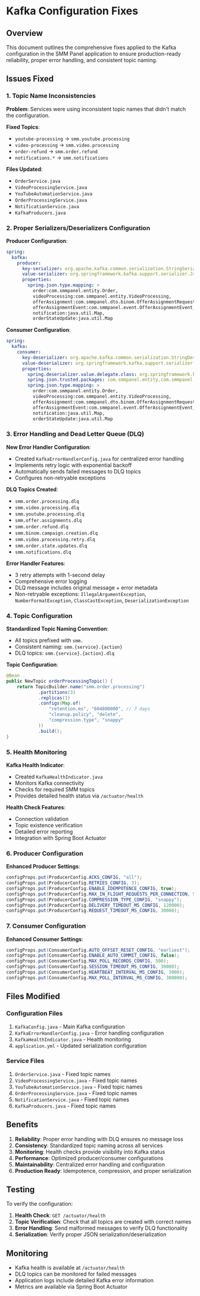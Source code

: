 # Kafka Configuration Fixes

## Overview
This document outlines the comprehensive fixes applied to the Kafka configuration in the SMM Panel application to ensure production-ready reliability, proper error handling, and consistent topic naming.

## Issues Fixed

### 1. Topic Name Inconsistencies
**Problem**: Services were using inconsistent topic names that didn't match the configuration.

**Fixed Topics**:
- `youtube-processing` → `smm.youtube.processing`
- `video-processing` → `smm.video.processing`
- `order-refund` → `smm.order.refund`
- `notifications.*` → `smm.notifications`

**Files Updated**:
- `OrderService.java`
- `VideoProcessingService.java`
- `YouTubeAutomationService.java`
- `OrderProcessingService.java`
- `NotificationService.java`
- `KafkaProducers.java`

### 2. Proper Serializers/Deserializers Configuration

**Producer Configuration**:
```yaml
spring:
  kafka:
    producer:
      key-serializer: org.apache.kafka.common.serialization.StringSerializer
      value-serializer: org.springframework.kafka.support.serializer.JsonSerializer
      properties:
        spring.json.type.mapping: >
          order:com.smmpanel.entity.Order,
          videoProcessing:com.smmpanel.entity.VideoProcessing,
          offerAssignment:com.smmpanel.dto.binom.OfferAssignmentRequest,
          offerAssignmentEvent:com.smmpanel.event.OfferAssignmentEvent,
          notification:java.util.Map,
          orderStateUpdate:java.util.Map
```

**Consumer Configuration**:
```yaml
spring:
  kafka:
    consumer:
      key-deserializer: org.apache.kafka.common.serialization.StringDeserializer
      value-deserializer: org.springframework.kafka.support.serializer.ErrorHandlingDeserializer
      properties:
        spring.deserializer.value.delegate.class: org.springframework.kafka.support.serializer.JsonDeserializer
        spring.json.trusted.packages: com.smmpanel.entity,com.smmpanel.dto,com.smmpanel.event,java.util
        spring.json.type.mapping: >
          order:com.smmpanel.entity.Order,
          videoProcessing:com.smmpanel.entity.VideoProcessing,
          offerAssignment:com.smmpanel.dto.binom.OfferAssignmentRequest,
          offerAssignmentEvent:com.smmpanel.event.OfferAssignmentEvent,
          notification:java.util.Map,
          orderStateUpdate:java.util.Map
```

### 3. Error Handling and Dead Letter Queue (DLQ)

**New Error Handler Configuration**:
- Created `KafkaErrorHandlerConfig.java` for centralized error handling
- Implements retry logic with exponential backoff
- Automatically sends failed messages to DLQ topics
- Configures non-retryable exceptions

**DLQ Topics Created**:
- `smm.order.processing.dlq`
- `smm.video.processing.dlq`
- `smm.youtube.processing.dlq`
- `smm.offer.assignments.dlq`
- `smm.order.refund.dlq`
- `smm.binom.campaign.creation.dlq`
- `smm.video.processing.retry.dlq`
- `smm.order.state.updates.dlq`
- `smm.notifications.dlq`

**Error Handler Features**:
- 3 retry attempts with 1-second delay
- Comprehensive error logging
- DLQ message includes original message + error metadata
- Non-retryable exceptions: `IllegalArgumentException`, `NumberFormatException`, `ClassCastException`, `DeserializationException`

### 4. Topic Configuration

**Standardized Topic Naming Convention**:
- All topics prefixed with `smm.`
- Consistent naming: `smm.{service}.{action}`
- DLQ topics: `smm.{service}.{action}.dlq`

**Topic Configuration**:
```java
@Bean
public NewTopic orderProcessingTopic() {
    return TopicBuilder.name("smm.order.processing")
            .partitions(3)
            .replicas(1)
            .configs(Map.of(
                "retention.ms", "604800000", // 7 days
                "cleanup.policy", "delete",
                "compression.type", "snappy"
            ))
            .build();
}
```

### 5. Health Monitoring

**Kafka Health Indicator**:
- Created `KafkaHealthIndicator.java`
- Monitors Kafka connectivity
- Checks for required SMM topics
- Provides detailed health status via `/actuator/health`

**Health Check Features**:
- Connection validation
- Topic existence verification
- Detailed error reporting
- Integration with Spring Boot Actuator

### 6. Producer Configuration

**Enhanced Producer Settings**:
```java
configProps.put(ProducerConfig.ACKS_CONFIG, "all");
configProps.put(ProducerConfig.RETRIES_CONFIG, 3);
configProps.put(ProducerConfig.ENABLE_IDEMPOTENCE_CONFIG, true);
configProps.put(ProducerConfig.MAX_IN_FLIGHT_REQUESTS_PER_CONNECTION, 5);
configProps.put(ProducerConfig.COMPRESSION_TYPE_CONFIG, "snappy");
configProps.put(ProducerConfig.DELIVERY_TIMEOUT_MS_CONFIG, 120000);
configProps.put(ProducerConfig.REQUEST_TIMEOUT_MS_CONFIG, 30000);
```

### 7. Consumer Configuration

**Enhanced Consumer Settings**:
```java
configProps.put(ConsumerConfig.AUTO_OFFSET_RESET_CONFIG, "earliest");
configProps.put(ConsumerConfig.ENABLE_AUTO_COMMIT_CONFIG, false);
configProps.put(ConsumerConfig.MAX_POLL_RECORDS_CONFIG, 500);
configProps.put(ConsumerConfig.SESSION_TIMEOUT_MS_CONFIG, 30000);
configProps.put(ConsumerConfig.HEARTBEAT_INTERVAL_MS_CONFIG, 3000);
configProps.put(ConsumerConfig.MAX_POLL_INTERVAL_MS_CONFIG, 300000);
```

## Files Modified

### Configuration Files
1. `KafkaConfig.java` - Main Kafka configuration
2. `KafkaErrorHandlerConfig.java` - Error handling configuration
3. `KafkaHealthIndicator.java` - Health monitoring
4. `application.yml` - Updated serialization configuration

### Service Files
1. `OrderService.java` - Fixed topic names
2. `VideoProcessingService.java` - Fixed topic names
3. `YouTubeAutomationService.java` - Fixed topic names
4. `OrderProcessingService.java` - Fixed topic names
5. `NotificationService.java` - Fixed topic names
6. `KafkaProducers.java` - Fixed topic names

## Benefits

1. **Reliability**: Proper error handling with DLQ ensures no message loss
2. **Consistency**: Standardized topic naming across all services
3. **Monitoring**: Health checks provide visibility into Kafka status
4. **Performance**: Optimized producer/consumer configurations
5. **Maintainability**: Centralized error handling and configuration
6. **Production Ready**: Idempotence, compression, and proper serialization

## Testing

To verify the configuration:

1. **Health Check**: `GET /actuator/health`
2. **Topic Verification**: Check that all topics are created with correct names
3. **Error Handling**: Send malformed messages to verify DLQ functionality
4. **Serialization**: Verify proper JSON serialization/deserialization

## Monitoring

- Kafka health is available at `/actuator/health`
- DLQ topics can be monitored for failed messages
- Application logs include detailed Kafka error information
- Metrics are available via Spring Boot Actuator 